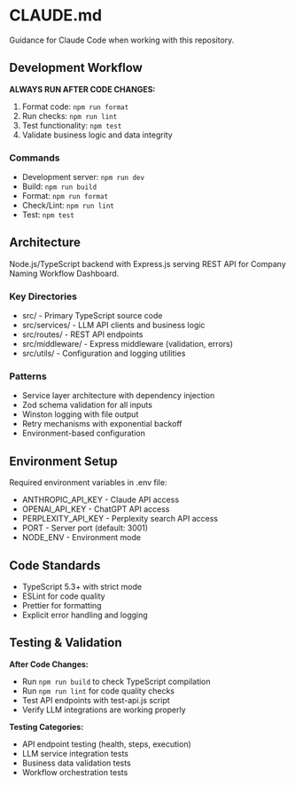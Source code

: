 # CLAUDE.md
Guidance for Claude Code when working with this repository.

## Development Workflow
**ALWAYS RUN AFTER CODE CHANGES:**
1. Format code: `npm run format`
2. Run checks: `npm run lint`
3. Test functionality: `npm test`
4. Validate business logic and data integrity

### Commands
- Development server: `npm run dev`
- Build: `npm run build`
- Format: `npm run format`
- Check/Lint: `npm run lint`
- Test: `npm test`

## Architecture
Node.js/TypeScript backend with Express.js serving REST API for Company Naming Workflow Dashboard.

### Key Directories
- src/ - Primary TypeScript source code
- src/services/ - LLM API clients and business logic
- src/routes/ - REST API endpoints
- src/middleware/ - Express middleware (validation, errors)
- src/utils/ - Configuration and logging utilities

### Patterns
- Service layer architecture with dependency injection
- Zod schema validation for all inputs
- Winston logging with file output
- Retry mechanisms with exponential backoff
- Environment-based configuration

## Environment Setup
Required environment variables in .env file:
- ANTHROPIC_API_KEY - Claude API access
- OPENAI_API_KEY - ChatGPT API access  
- PERPLEXITY_API_KEY - Perplexity search API access
- PORT - Server port (default: 3001)
- NODE_ENV - Environment mode

## Code Standards
- TypeScript 5.3+ with strict mode
- ESLint for code quality
- Prettier for formatting
- Explicit error handling and logging

## Testing & Validation
**After Code Changes:**
- Run `npm run build` to check TypeScript compilation
- Run `npm run lint` for code quality checks
- Test API endpoints with test-api.js script
- Verify LLM integrations are working properly

**Testing Categories:**
- API endpoint testing (health, steps, execution)
- LLM service integration tests
- Business data validation tests
- Workflow orchestration tests